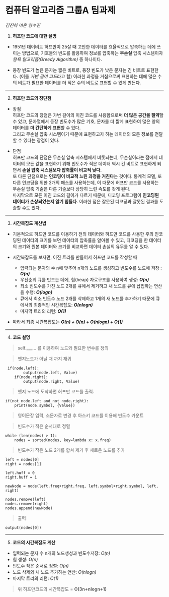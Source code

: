 # 컴퓨터 알고리즘 그룹A 팀과제
*김진하 이훈 양수진*  


1. **허프만 코드에 대한 설명**
* 1951년 데이비트 허프만이 25살 때 고안한 데이터를 효율적으로 압축하는 데에 쓰이는 방법으로, 기호들의 빈도를 활용하여 정보를 압축하는 **무손실** 압축 시스템이자 *탐욕 알고리즘(Greedy Algorithm)* 중 하나이다.  

* 등장 빈도가 높은 문자는 짧은 비트로, 등장 빈도가 낮은 문자는 긴 비트로 표현한다. (이를 *가변 길이 코드*라고 함) 이러한 과정을 거침으로써 표현하는 데에 많은 수의 비트가 필요한 데이터를 더 적은 수의 비트로 표현할 수 있게 만든다.
---
2. **허프만 코드의 장단점**
* 장점  
 허프만 코드의 장점은 가변 길이의 이진 코드를 사용함으로써 **더 많은 공간을 절약**할 수 있고, 문자열에서 등장 빈도수가 많은 기호, 문자를 더 짧게 표현하여 많은 양의 데이터를 **더 간단하게 표현**할 수 있다.  
그리고 무손실 압축 시스템이기 때문에 표현하고자 하는 데이터의 모든 정보를 전달할 수 있다는 장점이 있다.

* 단점  
 허프만 코드의 단점은 무손실 압축 시스템에서 비롯되는데, 무손실이라는 점에서 데이터의 모든 값을 표현하기 위해 빈도수가 적은 데이터 역시 긴 비트로 표현하게 되면서 **손실 압축 시스템보다 압축률이 비교적 낮다.**  
또 다른 단점으로는 **인코딩이 비교적 느린 과정을 거친다**는 것이다. 통계적 모델, 또 다른 인코딩을 위한 2개의 패스를 사용하는데, 이 때문에 허프만 코드를 사용하는 무손실 압축 기술은 다른 기술보다 상당히 느린 속도를 갖게 된다.  
마지막으로 모든 이진 코드의 길이가 다르기 때문에, 디코딩 프로그램이 **인코딩된 데이터가 손상되었는지 알기 힘들다**. 이러한 점은 잘못된 디코딩과 잘못된 결과를 도출할 수도 있다.
---
3. **시간복잡도 계산법**
* 기본적으로 허프만 코드를 이용하기 전의 데이터와 허프만 코드를 사용한 후의 인코딩된 데이터의 크기를 보면 데이터의 압축률을 알아볼 수 있고, 디코딩을 한 데이터의 크기와 원본 데이터와 크기를 비교하면 데이터 손실의 유무를 알 수 있다.  

* 시간복잡도를 보자면, 이진 트리를 만들어서 허프만 코드를 작성할 때  
	* 입력되는 문자의 수 n에 맞추어 n개의 노드를 생성하고 빈도수를 노드에 저장 : ***O(n)***  
	* 우선순위 큐를 만드는 데에, 힙(heap) 자료구조를 사용하여 생성: ***O(n)***  
	* 최소 빈도수를 가진 노드 2개를 큐에서 제거하고 새 노드를 큐에 삽입하는 연산을 수행: ***O(logn)***  
	* 큐에서 최소 빈도수 노드 2개를 삭제하고 1개의 새 노드를 추가하기 때문에 큐에서의 최종적인 시간복잡도: ***O(nlogn)***  
	* 마지막 트리의 리턴: ***O(1)***  

* 따라서 최종 시간복잡도는 ***O(n) + O(n) + O(nlogn) + O(1)***
---
4. **코드 설명**
>self.___... 를 이용하여 노드와 필요한 변수를 정의  

>엣지노드가 아닐 때 까지 재귀
```
 if(node.left):
        output(node.left, Value)
    if(node.right):
        output(node.right, Value)
```

>엣지 노드에 도착하면 허프만 코드를 출력.
```
if(not node.left and not node.right):
    print(node.symbol, {Value})
```

>영어문장 입력, 소문자로 변경 후 아스키 코드를 이용해 빈도수 카운트  

>빈도수가 적은 순서대로 정렬
```
while (len(nodes) > 1):
    nodes = sorted(nodes, key=lambda x: x.freq)
```

>빈도수가 작은 노드 2개를 합쳐 제거 후 새로운 노드를 추가
```
left = nodes[0]
right = nodes[1]

left.huff = 0
right.huff = 1

newNode = node(left.freq+right.freq, left.symbol+right.symbol, left, right)

nodes.remove(left)
nodes.remove(right)
nodes.append(newNode)
```

>출력
```
output(nodes[0])
```

---
5. **코드의 시간복잡도 계산**
* 입력되는 문자 수 n개의 노드생성과 빈도수저장: *O(n)*
* 힙 생성: *O(n)*
* 빈도수 작은 순서로 정렬: *O(n)*
* 노드 삭제와 새 노드 추가하는 연산: *O(nlogn)*
* 마지막 트리의 리턴: *O(1)*  

>위 허프만코드의 시간복잡도 = **O(3n+nlogn+1)**
